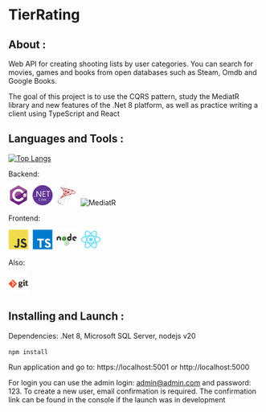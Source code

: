 # TierRating

## About :
Web API for creating shooting lists by user categories. You can search for movies, games and books from open databases such as Steam, Omdb and Google Books.

The goal of this project is to use the CQRS pattern, study the MediatR library and new features of the .Net 8 platform, as well as practice writing a client using TypeScript and React

## Languages and Tools :
[![Top Langs](https://github-readme-stats.vercel.app/api/top-langs/?username=skipperya)](https://github.com/anuraghazra/github-readme-stats)

Backend:
<div>
  <img src="https://raw.githubusercontent.com/devicons/devicon/6910f0503efdd315c8f9b858234310c06e04d9c0/icons/csharp/csharp-original.svg" title="C#" alt="C#" width="40" height="40"/>&nbsp;
  <img src="https://raw.githubusercontent.com/devicons/devicon/6910f0503efdd315c8f9b858234310c06e04d9c0/icons/dotnetcore/dotnetcore-original.svg" title=".Net" alt=".Net" width="40" height="40"/>&nbsp;
  <img src="https://raw.githubusercontent.com/devicons/devicon/6910f0503efdd315c8f9b858234310c06e04d9c0/icons/microsoftsqlserver/microsoftsqlserver-original.svg" title="Sql" alt="Sql" width="40" height="40"/>&nbsp;
  <img src="https://github.com/jbogard/MediatR/blob/master/assets/logo/gradient_128x128.png" title="MediatR" alt="MediatR" width="40" height="40"/>&nbsp;
</div>

Frontend:
<div>
  <img src="https://github.com/devicons/devicon/blob/master/icons/javascript/javascript-original.svg" title="JavaScript" alt="JavaScript" width="40" height="40"/>&nbsp;
  <img src="https://raw.githubusercontent.com/devicons/devicon/6910f0503efdd315c8f9b858234310c06e04d9c0/icons/typescript/typescript-original.svg" title="TypeScript" alt="TypeScript" width="40" height="40"/>&nbsp;
  <img src="https://github.com/devicons/devicon/blob/master/icons/nodejs/nodejs-original-wordmark.svg" title="NodeJS" alt="NodeJS" width="40" height="40"/>&nbsp;
  <img src="https://raw.githubusercontent.com/devicons/devicon/6910f0503efdd315c8f9b858234310c06e04d9c0/icons/react/react-original.svg" title="React" alt="React" width="40" height="40"/>&nbsp;
</div>

Also:
<div>
  <img src="https://github.com/devicons/devicon/blob/master/icons/git/git-original-wordmark.svg" title="Git" **alt="Git" width="40" height="40"/>
</div>

## Installing and Launch :
Dependencies: .Net 8, Microsoft SQL Server, nodejs v20

``` npm install ```

Run application and go to: https://localhost:5001 or http://localhost:5000

For login you can use the admin login: admin@admin.com and password: 123. To create a new user, email confirmation is required. The confirmation link can be found in the console if the launch was in development
